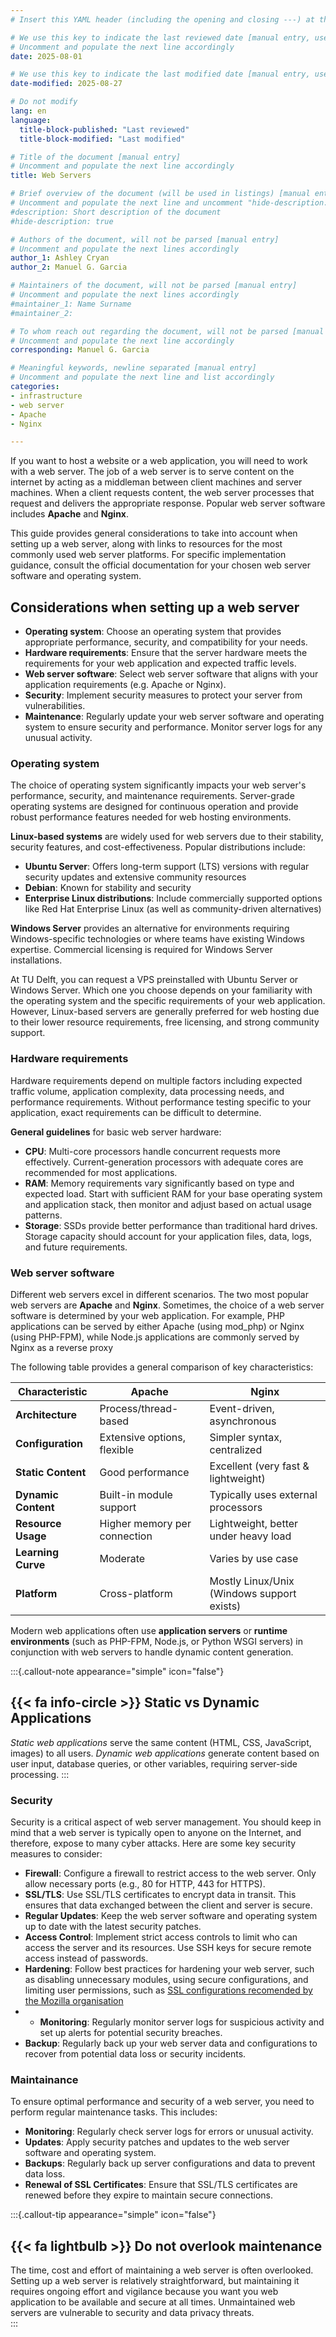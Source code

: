 ```yaml
---
# Insert this YAML header (including the opening and closing ---) at the beginning of the document and fill it out accordingly

# We use this key to indicate the last reviewed date [manual entry, use YYYY-MM-DD]
# Uncomment and populate the next line accordingly
date: 2025-08-01

# We use this key to indicate the last modified date [manual entry, use YYYY-MM-DD]
date-modified: 2025-08-27

# Do not modify
lang: en
language: 
  title-block-published: "Last reviewed"
  title-block-modified: "Last modified"

# Title of the document [manual entry]
# Uncomment and populate the next line accordingly
title: Web Servers

# Brief overview of the document (will be used in listings) [manual entry]
# Uncomment and populate the next line and uncomment "hide-description: true".
#description: Short description of the document
#hide-description: true

# Authors of the document, will not be parsed [manual entry]
# Uncomment and populate the next lines accordingly
author_1: Ashley Cryan
author_2: Manuel G. Garcia

# Maintainers of the document, will not be parsed [manual entry]
# Uncomment and populate the next lines accordingly
#maintainer_1: Name Surname
#maintainer_2:

# To whom reach out regarding the document, will not be parsed [manual entry]
# Uncomment and populate the next line accordingly
corresponding: Manuel G. Garcia

# Meaningful keywords, newline separated [manual entry]
# Uncomment and populate the next line and list accordingly
categories: 
- infrastructure
- web server 
- Apache
- Nginx

---
```


If you want to host a website or a web application, you will need to work with a web server. The job of a web server is to serve content on the internet by acting as a middleman between client machines and server machines. When a client requests content, the web server processes that request and delivers the appropriate response. Popular web server software includes **Apache** and **Nginx**.

This guide provides general considerations to take into account when setting up a web server, along with links to resources for the most commonly used web server platforms. For specific implementation guidance, consult the official documentation for your chosen web server software and operating system.

## Considerations when setting up a web server

* **Operating system**: Choose an operating system that provides appropriate performance, security, and compatibility for your needs.
* **Hardware requirements**: Ensure that the server hardware meets the requirements for your web application and expected traffic levels.
* **Web server software**: Select web server software that aligns with your application requirements (e.g. Apache or Nginx).
* **Security**: Implement security measures to protect your server from vulnerabilities.
* **Maintenance**: Regularly update your web server software and operating system to ensure security and performance. Monitor server logs for any unusual activity.

### Operating system

The choice of operating system significantly impacts your web server's performance, security, and maintenance requirements. Server-grade operating systems are designed for continuous operation and provide robust performance features needed for web hosting environments.

**Linux-based systems** are widely used for web servers due to their stability, security features, and cost-effectiveness. Popular distributions include:

* **Ubuntu Server**: Offers long-term support (LTS) versions with regular security updates and extensive community resources
* **Debian**: Known for stability and security
* **Enterprise Linux distributions**: Include commercially supported options like Red Hat Enterprise Linux (as well as community-driven alternatives)

**Windows Server** provides an alternative for environments requiring Windows-specific technologies or where teams have existing Windows expertise. Commercial licensing is required for Windows Server installations.

At TU Delft, you can request a VPS preinstalled with Ubuntu Server or Windows Server. Which one you choose depends on your familiarity with the operating system and the specific requirements of your web application. However, Linux-based servers are generally preferred for web hosting due to their lower resource requirements, free licensing, and strong community support.

### Hardware requirements

Hardware requirements depend on multiple factors including expected traffic volume, application complexity, data processing needs, and performance requirements. Without performance testing specific to your application, exact requirements can be difficult to determine.

**General guidelines** for basic web server hardware:

- **CPU**: Multi-core processors handle concurrent requests more effectively. Current-generation processors with adequate cores are recommended for most applications.
- **RAM**: Memory requirements vary significantly based on type and expected load. Start with sufficient RAM for your base operating system and application stack, then monitor and adjust based on actual usage patterns.
- **Storage**: SSDs provide better performance than traditional hard drives. Storage capacity should account for your application files, data, logs, and future requirements.

### Web server software

Different web servers excel in different scenarios. The two most popular web servers are **Apache** and **Nginx**. Sometimes, the choice of a web server software is determined by your web application. For example, PHP applications can be served by either Apache (using mod_php) or Nginx (using PHP-FPM), while Node.js applications are commonly served by Nginx as a reverse proxy

The following table provides a general comparison of key characteristics:

| Characteristic | Apache | Nginx |
|----------------|--------|-------|
| **Architecture** | Process/thread-based | Event-driven, asynchronous |
| **Configuration** | Extensive options, flexible | Simpler syntax, centralized |
| **Static Content** | Good performance | Excellent (very fast & lightweight) |
| **Dynamic Content** | Built-in module support | Typically uses external processors |
| **Resource Usage** | Higher memory per connection | Lightweight, better under heavy load |
| **Learning Curve** | Moderate | Varies by use case |
| **Platform** | Cross-platform | Mostly Linux/Unix (Windows support exists)  |

Modern web applications often use **application servers** or **runtime environments** (such as PHP-FPM, Node.js, or Python WSGI servers) in conjunction with web servers to handle dynamic content generation.

:::{.callout-note appearance="simple" icon="false"}
## {{< fa info-circle >}} Static vs Dynamic Applications
*Static web applications* serve the same content (HTML, CSS, JavaScript, images) to all users. *Dynamic web applications* generate content based on user input, database queries, or other variables, requiring server-side processing.
:::

### Security

Security is a critical aspect of web server management. You should keep in mind that a web server is typically open to anyone on the Internet, and therefore, expose to many cyber attacks. Here are some key security measures to consider:

* **Firewall**: Configure a firewall to restrict access to the web server. Only allow necessary ports (e.g., 80 for HTTP, 443 for HTTPS).
* **SSL/TLS**: Use SSL/TLS certificates to encrypt data in transit. This ensures that data exchanged between the client and server is secure.
* **Regular Updates**: Keep the web server software and operating system up to date with the latest security patches.
* **Access Control**: Implement strict access controls to limit who can access the server and its resources. Use SSH keys for secure remote access instead of passwords.
* **Hardening**: Follow best practices for hardening your web server, such as disabling unnecessary modules, using secure configurations, and limiting user permissions, such as [SSL configurations recomended by the Mozilla organisation](https://ssl-config.mozilla.org/)
* * **Monitoring**: Regularly monitor server logs for suspicious activity and set up alerts for potential security breaches.
* **Backup**: Regularly back up your web server data and configurations to recover from potential data loss or security incidents.

### Maintainance

To ensure optimal performance and security of a web server, you need to perform regular maintenance tasks. This includes:

* **Monitoring**: Regularly check server logs for errors or unusual activity. 
* **Updates**: Apply security patches and updates to the web server software and operating system.
* **Backups**: Regularly back up server configurations and data to prevent data loss.
* **Renewal of SSL Certificates**: Ensure that SSL/TLS certificates are renewed before they expire to maintain secure connections.

:::{.callout-tip appearance="simple" icon="false"}
## {{< fa lightbulb >}} Do not overlook maintenance
The time, cost and effort of maintaining a web server is often overlooked. Setting up a web server is relatively straightforward, but maintaining it requires ongoing effort and vigilance because you want you web application to be available and secure at all times. Unmaintained web servers are vulnerable to security and data privacy threats.  
:::